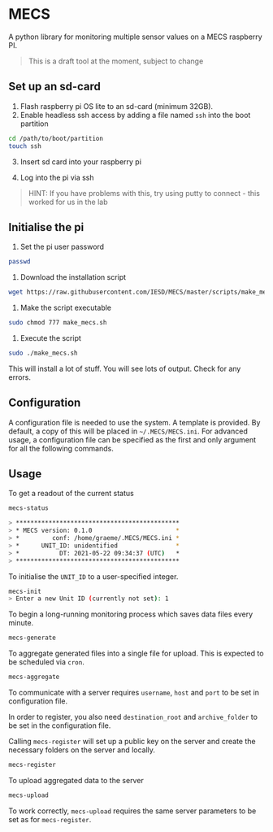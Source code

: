 # MECS

A python library for monitoring multiple sensor values on a MECS raspberry PI.

> This is a draft tool at the moment, subject to change

## Set up an sd-card

1. Flash raspberry pi OS lite to an sd-card (minimum 32GB).
1. Enable headless ssh access by adding a file named `ssh` into the boot partition
```bash
cd /path/to/boot/partition
touch ssh
```
3. Insert sd card into your raspberry pi

4. Log into the pi via ssh
> HINT: If you have problems with this, try using putty to connect - this worked for us in the lab

## Initialise the pi

1. Set the pi user password
```bash
passwd
```

1. Download the installation script
```bash
wget https://raw.githubusercontent.com/IESD/MECS/master/scripts/make_mecs.sh
```

1. Make the script executable
```bash
sudo chmod 777 make_mecs.sh
```

1. Execute the script
```bash
sudo ./make_mecs.sh
```

This will install a lot of stuff.
You will see lots of output.
Check for any errors.

## Configuration

A configuration file is needed to use the system.
A template is provided.
By default, a copy of this will be placed in `~/.MECS/MECS.ini`.
For advanced usage, a configuration file can be specified as the first and only argument for all the following commands.

## Usage

To get a readout of the current status

```bash
mecs-status

> *********************************************
> * MECS version: 0.1.0                       *
> *         conf: /home/graeme/.MECS/MECS.ini *
> *      UNIT_ID: unidentified                *
> *           DT: 2021-05-22 09:34:37 (UTC)   *
> *********************************************

```

To initialise the `UNIT_ID` to a user-specified integer.

```bash
mecs-init
> Enter a new Unit ID (currently not set): 1
```

To begin a long-running monitoring process which saves data files every minute.

```bash
mecs-generate
```

To aggregate generated files into a single file for upload.
This is expected to be scheduled via `cron`.

```bash
mecs-aggregate
```

To communicate with a server requires `username`, `host` and `port` to be set in configuration file.

In order to register, you also need `destination_root` and `archive_folder` to be set in the configuration file.

Calling `mecs-register` will set up a public key on the server and create the necessary folders on the server and locally.

```bash
mecs-register
```

To upload aggregated data to the server

```bash
mecs-upload
```

To work correctly, `mecs-upload` requires the same server parameters to be set as for `mecs-register`.
